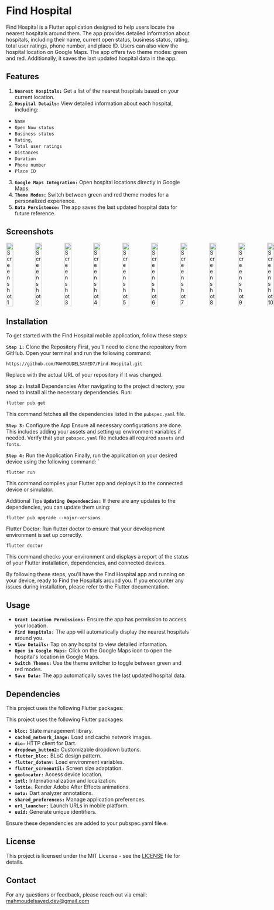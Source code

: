 # Find Hospital
Find Hospital is a Flutter application designed to help users locate the nearest hospitals around them. The app provides detailed information about hospitals, including their name, current open status, business status, rating, total user ratings, phone number, and place ID. Users can also view the hospital location on Google Maps. The app offers two theme modes: green and red. Additionally, it saves the last updated hospital data in the app.

## Features
1. **`Nearest Hospitals:`** Get a list of the nearest hospitals based on your current location.
2. **`Hospital Details:`** View detailed information about each hospital, including:
- `Name`
- `Open Now status`
- `Business status`
- `Rating`,
- `Total user ratings`
- `Distances`
- `Duration`
- `Phone number`
- `Place ID`
3. **`Google Maps Integration:`** Open hospital locations directly in Google Maps.
4. **`Theme Modes:`** Switch between green and red theme modes for a personalized experience.
5. **`Data Persistence:`** The app saves the last updated hospital data for future reference.


## Screenshots
<div style="display: flex; justify-content: space-between;">
  <img src="https://github.com/MAHMOUDELSAYED69/Find-Hospital/assets/133010029/bb1b0f76-b90c-4d0a-913f-881ebd6e9e17" alt="Screenshot 1" style="width: 24%;"/>
  <img src="https://github.com/user-attachments/assets/d79f08d5-4acd-43a2-b7da-ab6b7058cd21" alt="Screenshot 2" style="width: 24%;"/>
  <img src="https://github.com/user-attachments/assets/5b9ec9ae-a2f4-4cf7-8155-a1991336e43b" alt="Screenshot 3" style="width: 24%;"/>
  <img src="https://github.com/MAHMOUDELSAYED69/Find-Hospital/assets/133010029/10c3ed95-69e8-4268-9ef3-28d88dad24c6" alt="Screenshot 4" style="width: 24%;"/>
  <img src="https://github.com/user-attachments/assets/9ecce7e8-c3cc-4d04-9887-932104a21fa3" alt="Screenshot 5" style="width: 24%;"/>
  <img src="https://github.com/MAHMOUDELSAYED69/Find-Hospital/assets/133010029/754bc5e2-8640-4695-bacc-e651de1ccd8c" alt="Screenshot 6" style="width: 24%;"/>
  <img src="https://github.com/MAHMOUDELSAYED69/Find-Hospital/assets/133010029/58e1827e-3fab-4d56-a5cb-18b9c4d3e18c" alt="Screenshot 7" style="width: 24%;"/>
  <img src="https://github.com/user-attachments/assets/6dbcb0a4-4704-4b29-8b0d-4536326a892c" alt="Screenshot 8" style="width: 24%;"/>
  <img src="https://github.com/user-attachments/assets/757bdec4-e408-443c-9eac-19a403b00169" alt="Screenshot 9" style="width: 24%;"/>
  <img src="https://github.com/user-attachments/assets/eb42851f-d4a7-423c-9fe0-3e8c6ca1c9c4" alt="Screenshot 10" style="width: 24%;"/>
</div>

## Installation

To get started with the Find Hospital mobile application, follow these steps:

**`Step 1:`** Clone the Repository
First, you'll need to clone the repository from GitHub. Open your terminal and run the following command:
```
https://github.com/MAHMOUDELSAYED7/Find-Hospital.git
```
Replace <repository-url> with the actual URL of your repository if it was changed.

**`Step 2:`** Install Dependencies
After navigating to the project directory, you need to install all the necessary dependencies. Run:
```
flutter pub get
```
This command fetches all the dependencies listed in the `pubspec.yaml` file.

**`Step 3:`** Configure the App
Ensure all necessary configurations are done. This includes adding your assets and setting up environment variables if needed. Verify that your `pubspec.yaml` file includes all required `assets` and `fonts`.

**`Step 4:`** Run the Application
Finally, run the application on your desired device using the following command:
`
```
flutter run
```
This command compiles your Flutter app and deploys it to the connected device or simulator.

Additional Tips
**`Updating Dependencies:`** If there are any updates to the dependencies, you can update them using:
```
flutter pub upgrade --major-versions
```
Flutter Doctor: Run flutter doctor to ensure that your development environment is set up correctly.
```
flutter doctor
```
This command checks your environment and displays a report of the status of your Flutter installation, dependencies, and connected devices.

By following these steps, you'll have the Find Hospital app and running on your device, ready to Find the Hospitals around you. If you encounter any issues during installation, please refer to the Flutter documentation.

## Usage
- **`Grant Location Permissions:`** Ensure the app has permission to access your location.
- **`Find Hospitals:`** The app will automatically display the nearest hospitals around you.
- **`View Details:`** Tap on any hospital to view detailed information.
- **`Open in Google Maps:`** Click on the Google Maps icon to open the hospital's location in Google Maps.
- **`Switch Themes:`** Use the theme switcher to toggle between green and red modes.
- **`Save Data:`** The app automatically saves the last updated hospital data.

## Dependencies
This project uses the following Flutter packages:

This project uses the following Flutter packages:

- **`bloc:`** State management library.
- **`cached_network_image:`** Load and cache network images.
- **`dio:`** HTTP client for Dart.
- **`dropdown_button2:`** Customizable dropdown buttons.
- **`flutter_bloc:`** BLoC design pattern.
- **`flutter_dotenv:`** Load environment variables.
- **`flutter_screenutil:`** Screen size adaptation.
- **`geolocator:`** Access device location.
- **`intl:`** Internationalization and localization.
- **`lottie:`** Render Adobe After Effects animations.
- **`meta:`** Dart analyzer annotations.
- **`shared_preferences:`** Manage application preferences.
- **`url_launcher:`** Launch URLs in mobile platform.
- **`uuid:`** Generate unique identifiers.

Ensure these dependencies are added to your pubspec.yaml file.e.

## License

This project is licensed under the MIT License - see the [LICENSE](LICENSE) file for details.


## Contact

For any questions or feedback, please reach out via email: [mahmoudelsayed.dev@gmail.com](mahmoudelsayed.dev@gmail.com)
